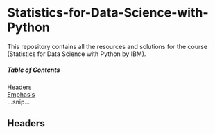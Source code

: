 # Statistics-for-Data-Science-with-Python
This repository contains all the resources and solutions for the course (Statistics for Data Science with Python by IBM).

##### Table of Contents  
[Headers](#headers)  
[Emphasis](#emphasis)  
...snip...    
<a name="headers"/>
## Headers
